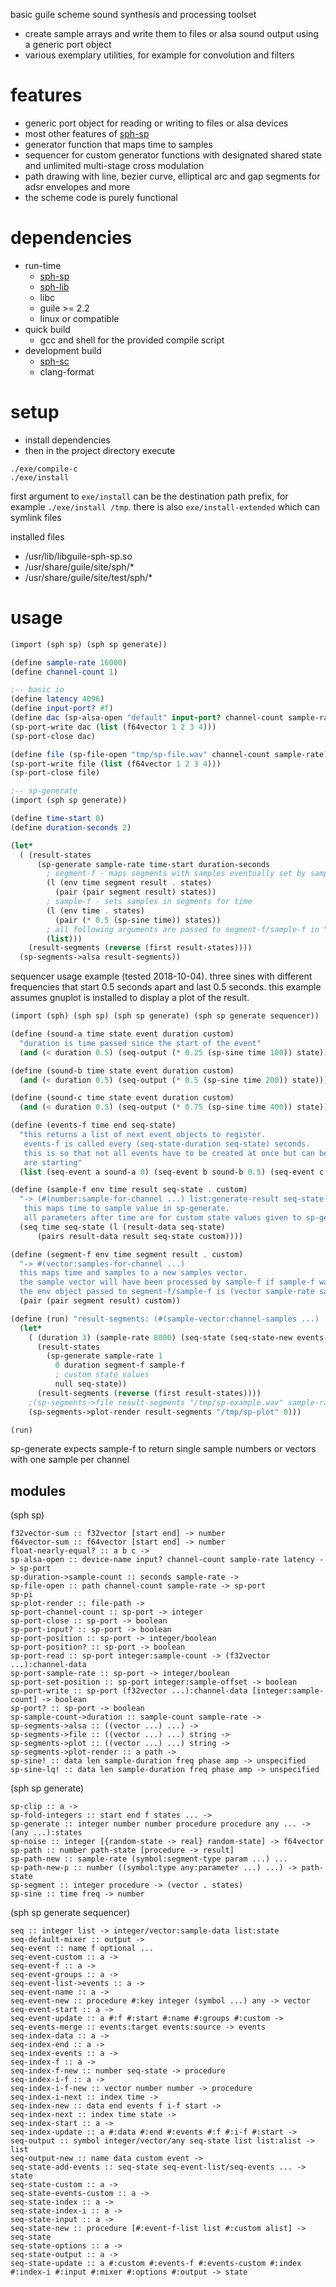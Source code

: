 basic guile scheme sound synthesis and processing toolset

* create sample arrays and write them to files or alsa sound output using a generic port object
* various exemplary utilities, for example for convolution and filters

# features
* generic port object for reading or writing to files or alsa devices
* most other features of [sph-sp](https://github.com/sph-mn/sph-sp)
* generator function that maps time to samples
* sequencer for custom generator functions with designated shared state and unlimited multi-stage cross modulation
* path drawing with line, bezier curve, elliptical arc and gap segments for adsr envelopes and more
* the scheme code is purely functional

# dependencies
* run-time
  * [sph-sp](https://github.com/sph-mn/sph-sp)
  * [sph-lib](https://github.com/sph-mn/sph-lib)
  * libc
  * guile >= 2.2
  * linux or compatible
* quick build
  * gcc and shell for the provided compile script
* development build
  * [sph-sc](https://github.com/sph-mn/sph-sc)
  * clang-format

# setup
* install dependencies
* then in the project directory execute

```
./exe/compile-c
./exe/install
```

first argument to `exe/install` can be the destination path prefix, for example `./exe/install /tmp`.
there is also `exe/install-extended` which can symlink files

installed files
* /usr/lib/libguile-sph-sp.so
* /usr/share/guile/site/sph/*
* /usr/share/guile/site/test/sph/*

# usage
```scheme
(import (sph sp) (sph sp generate))

(define sample-rate 16000)
(define channel-count 1)

;-- basic io
(define latency 4096)
(define input-port? #f)
(define dac (sp-alsa-open "default" input-port? channel-count sample-rate latency))
(sp-port-write dac (list (f64vector 1 2 3 4)))
(sp-port-close dac)

(define file (sp-file-open "tmp/sp-file.wav" channel-count sample-rate))
(sp-port-write file (list (f64vector 1 2 3 4)))
(sp-port-close file)

;-- sp-generate
(import (sph sp generate))

(define time-start 0)
(define duration-seconds 2)

(let*
  ( (result-states
      (sp-generate sample-rate time-start duration-seconds
        ; segment-f - maps segments with samples eventually set by sample-f
        (l (env time segment result . states)
          (pair (pair segment result) states))
        ; sample-f - sets samples in segments for time
        (l (env time . states)
          (pair (* 0.5 (sp-sine time)) states))
        ; all following arguments are passed to segment-f/sample-f in "states"
        (list)))
    (result-segments (reverse (first result-states))))
  (sp-segments->alsa result-segments))
```

sequencer usage example (tested 2018-10-04). three sines with different frequencies that start 0.5 seconds apart and last 0.5 seconds. this example assumes gnuplot is installed to display a plot of the result.

```scheme
(import (sph) (sph sp) (sph sp generate) (sph sp generate sequencer))

(define (sound-a time state event duration custom)
  "duration is time passed since the start of the event"
  (and (< duration 0.5) (seq-output (* 0.25 (sp-sine time 100)) state)))

(define (sound-b time state event duration custom)
  (and (< duration 0.5) (seq-output (* 0.5 (sp-sine time 200)) state)))

(define (sound-c time state event duration custom)
  (and (< duration 0.5) (seq-output (* 0.75 (sp-sine time 400)) state)))

(define (events-f time end seq-state)
  "this returns a list of next event objects to register.
   events-f is called every (seq-state-duration seq-state) seconds.
   this is so that not all events have to be created at once but can be returned near the time they
   are starting"
  (list (seq-event a sound-a 0) (seq-event b sound-b 0.5) (seq-event c sound-c 1)))

(define (sample-f env time result seq-state . custom)
  "-> (#(number:sample-for-channel ...) list:generate-result seq-state any ...)
   this maps time to sample value in sp-generate.
   all parameters after time are for custom state values given to sp-generate"
  (seq time seq-state (l (result-data seq-state)
      (pairs result-data result seq-state custom))))

(define (segment-f env time segment result . custom)
  "-> #(vector:samples-for-channel ...)
  this maps time and samples to a new samples vector.
  the sample vector will have been processed by sample-f if sample-f was passed to sp-generate.
  the env object passed to segment-f/sample-f is (vector sample-rate sample-duration channel-count)"
  (pair (pair segment result) custom))

(define (run) "result-segments: (#(sample-vector:channel-samples ...) ...)"
  (let*
    ( (duration 3) (sample-rate 8000) (seq-state (seq-state-new events-f))
      (result-states
        (sp-generate sample-rate 1
          0 duration segment-f sample-f
          ; custom state values
          null seq-state))
      (result-segments (reverse (first result-states))))
    ;(sp-segments->file result-segments "/tmp/sp-example.wav" sample-rate)
    (sp-segments->plot-render result-segments "/tmp/sp-plot" 0)))

(run)
```

sp-generate expects sample-f to return single sample numbers or vectors with one sample per channel

## modules
(sph sp)

```
f32vector-sum :: f32vector [start end] -> number
f64vector-sum :: f64vector [start end] -> number
float-nearly-equal? :: a b c ->
sp-alsa-open :: device-name input? channel-count sample-rate latency -> sp-port
sp-duration->sample-count :: seconds sample-rate ->
sp-file-open :: path channel-count sample-rate -> sp-port
sp-pi
sp-plot-render :: file-path ->
sp-port-channel-count :: sp-port -> integer
sp-port-close :: sp-port -> boolean
sp-port-input? :: sp-port -> boolean
sp-port-position :: sp-port -> integer/boolean
sp-port-position? :: sp-port -> boolean
sp-port-read :: sp-port integer:sample-count -> (f32vector ...):channel-data
sp-port-sample-rate :: sp-port -> integer/boolean
sp-port-set-position :: sp-port integer:sample-offset -> boolean
sp-port-write :: sp-port (f32vector ...):channel-data [integer:sample-count] -> boolean
sp-port? :: sp-port -> boolean
sp-sample-count->duration :: sample-count sample-rate ->
sp-segments->alsa :: ((vector ...) ...) ->
sp-segments->file :: ((vector ...) ...) string ->
sp-segments->plot :: ((vector ...) ...) string ->
sp-segments->plot-render :: a path ->
sp-sine! :: data len sample-duration freq phase amp -> unspecified
sp-sine-lq! :: data len sample-duration freq phase amp -> unspecified
```

(sph sp generate)
```
sp-clip :: a ->
sp-fold-integers :: start end f states ... ->
sp-generate :: integer number number procedure procedure any ... -> (any ...):states
sp-noise :: integer [{random-state -> real} random-state] -> f64vector
sp-path :: number path-state [procedure -> result]
sp-path-new :: sample-rate (symbol:segment-type param ...) ...
sp-path-new-p :: number ((symbol:type any:parameter ...) ...) -> path-state
sp-segment :: integer procedure -> (vector . states)
sp-sine :: time freq -> number
```

(sph sp generate sequencer)
```
seq :: integer list -> integer/vector:sample-data list:state
seq-default-mixer :: output ->
seq-event :: name f optional ...
seq-event-custom :: a ->
seq-event-f :: a ->
seq-event-groups :: a ->
seq-event-list->events :: a ->
seq-event-name :: a ->
seq-event-new :: procedure #:key integer (symbol ...) any -> vector
seq-event-start :: a ->
seq-event-update :: a #:f #:start #:name #:groups #:custom ->
seq-events-merge :: events:target events:source -> events
seq-index-data :: a ->
seq-index-end :: a ->
seq-index-events :: a ->
seq-index-f :: a ->
seq-index-f-new :: number seq-state -> procedure
seq-index-i-f :: a ->
seq-index-i-f-new :: vector number number -> procedure
seq-index-i-next :: index time ->
seq-index-new :: data end events f i-f start ->
seq-index-next :: index time state ->
seq-index-start :: a ->
seq-index-update :: a #:data #:end #:events #:f #:i-f #:start ->
seq-output :: symbol integer/vector/any seq-state list list:alist -> list
seq-output-new :: name data custom event ->
seq-state-add-events :: seq-state seq-event-list/seq-events ... -> state
seq-state-custom :: a ->
seq-state-events-custom :: a ->
seq-state-index :: a ->
seq-state-index-i :: a ->
seq-state-input :: a ->
seq-state-new :: procedure [#:event-f-list list #:custom alist] -> seq-state
seq-state-options :: a ->
seq-state-output :: a ->
seq-state-update :: a #:custom #:events-f #:events-custom #:index #:index-i #:input #:mixer #:options #:output -> state
```
